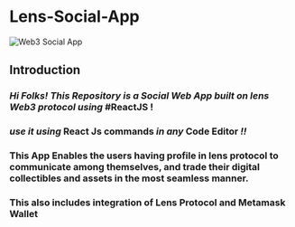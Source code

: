 # Lens-Social-App
![Web3 Social App](https://i.ibb.co/ftD562Z/01-BI-WEB3-STACKPOLE-HERO.jpg)

## Introduction
 ### *Hi Folks! This Repository is a Social  Web App built on lens Web3 protocol using* **#ReactJS** !
 ### *use it using* React Js commands *in any* Code Editor  *!!*
 ### This App Enables the users having profile in lens protocol to communicate among themselves, and trade their digital collectibles and assets in the most seamless manner.
 ### This also includes integration of **Lens Protocol** and **Metamask Wallet**
